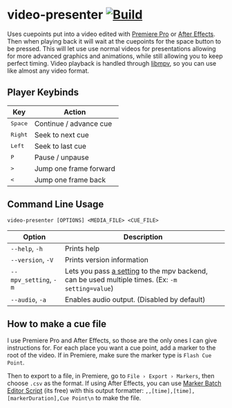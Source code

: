 # video-presenter [![Build](https://github.com/Basicprogrammer10/video-presenter/actions/workflows/build.yml/badge.svg)](https://github.com/Basicprogrammer10/video-presenter/actions/workflows/build.yml)

Uses cuepoints put into a video edited with [Premiere Pro](https://www.adobe.com/products/premiere.html) or [After Effects](https://www.adobe.com/products/aftereffects.html).
Then when playing back it will wait at the cuepoints for the space button to be pressed.
This will let use use normal videos for presentations allowing for more advanced graphics and animations, while still allowing you to keep perfect timing.
Video playback is handled through [libmpv](https://github.com/mpv-player/mpv), so you can use like almost any video format.

## Player Keybinds

| Key              | Action                 |
| ---------------- | ---------------------- |
| <kbd>Space</kbd> | Continue / advance cue |
| <kbd>Right</kbd> | Seek to next cue       |
| <kbd>Left</kbd>  | Seek to last cue       |
| <kbd>P</kbd>     | Pause / unpause        |
| <kbd>></kbd>     | Jump one frame forward |
| <kbd><</kbd>     | Jump one frame back    |

## Command Line Usage

`video-presenter [OPTIONS] <MEDIA_FILE> <CUE_FILE>`

| Option                | Description                                                                                                                                     |
| --------------------- | ----------------------------------------------------------------------------------------------------------------------------------------------- |
| `--help`, `-h`        | Prints help                                                                                                                                     |
| `--version`, `-V`     | Prints version information                                                                                                                      |
| `--mpv_setting`, `-m` | Lets you pass [a setting](https://mpv.io/manual/stable/#property-list) to the mpv backend, can be used multiple times. (Ex: `-m setting=value`) |
| `--audio`, `-a`       | Enables audio output. (Disabled by default)                                                                                                     |

## How to make a cue file

I use Premiere Pro and After Effects, so those are the only ones I can give instructions for.
For each place you want a cue point, add a marker to the root of the video.
If in Premiere, make sure the marker type is `Flash Cue Point`.

Then to export to a file, in Premiere, go to `File › Export › Markers`, then choose `.csv` as the format.
If using After Effects, you can use [Marker Batch Editor Script](https://aescripts.com/marker-batch-editor) (its free) with this output formatter: `,,[time],[time],[markerDuration],Cue Point\n` to make the file.

